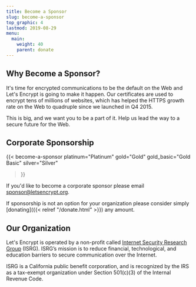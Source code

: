 ```yaml
---
title: Become a Sponsor
slug: become-a-sponsor
top_graphic: 4
lastmod: 2019-08-29
menu:
  main:
    weight: 40
    parent: donate
---
```


## Why Become a Sponsor?

It's time for encrypted communications to be the default on the Web and Let's Encrypt is going to make it happen. Our certificates are used to encrypt tens of millions of websites, which has helped the HTTPS growth rate on the Web to quadruple since we launched in Q4 2015.

This is big, and we want you to be a part of it. Help us lead the way to a secure future for the Web.

## Corporate Sponsorship

{{< become-a-sponsor
  platinum="Platinum"
  gold="Gold"
  gold_basic="Gold Basic"
  silver="Silver"
>}}

If you'd like to become a corporate sponsor please email [sponsor@letsencrypt.org](mailto:sponsor@letsencrypt.org).

If sponsorship is not an option for your organization please consider simply [donating]({{< relref "/donate.html" >}}) any amount.

## Our Organization

Let's Encrypt is operated by a non-profit called [Internet Security Research Group](https://www.abetterinternet.org/) (ISRG). ISRG’s mission is to reduce financial, technological, and education barriers to secure communication over the Internet.

ISRG is a California public benefit corporation, and is recognized by the IRS as a tax-exempt organization under Section 501\(c\)(3) of the Internal Revenue Code.
